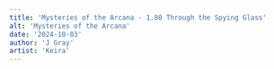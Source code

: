 ```yaml
---
title: 'Mysteries of the Arcana - 1.80 Through the Spying Glass'
alt: 'Mysteries of the Arcana'
date: '2024-10-03'
author: 'J Gray'
artist: 'Keira'
---
```

